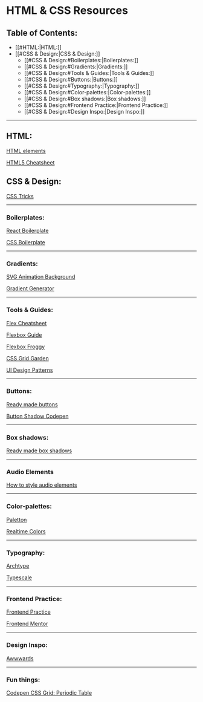 # HTML & CSS Resources

## Table of Contents:

- [[#HTML:|HTML:]]
- [[#CSS & Design:|CSS & Design:]]
	- [[#CSS & Design:#Boilerplates:|Boilerplates:]]
	- [[#CSS & Design:#Gradients:|Gradients:]]
	- [[#CSS & Design:#Tools & Guides:|Tools & Guides:]]
	- [[#CSS & Design:#Buttons:|Buttons:]]
	- [[#CSS & Design:#Typography:|Typography:]]
	- [[#CSS & Design:#Color-palettes:|Color-palettes:]]
	- [[#CSS & Design:#Box shadows:|Box shadows:]]
	- [[#CSS & Design:#Frontend Practice:|Frontend Practice:]]
	- [[#CSS & Design:#Design Inspo:|Design Inspo:]]


-------------------

## HTML:

[HTML elements](https://developer.mozilla.org/en-US/docs/Web/HTML/Element)

[HTML5 Cheatsheet](https://www.wpkube.com/html5-cheat-sheet/)


## CSS & Design:

[CSS Tricks](https://css-tricks.com/)

-------------------

### Boilerplates:

[React Boilerplate](https://github.com/react-boilerplate/react-boilerplate)

[CSS Boilerplate](https://github.com/h5bp/html5-boilerplate/blob/main/dist/css/normalize.css#L40)

-------------------

### Gradients:

[SVG Animation Background](https://codepen.io/thanks2music/pen/VmJjaG)

[Gradient Generator](https://cssgradient.io/)


-------------------

### Tools & Guides:

[Flex Cheatsheet](https://yoksel.github.io/flex-cheatsheet/#section-display)

[Flexbox Guide](https://css-tricks.com/snippets/css/a-guide-to-flexbox/)

[Flexbox Froggy](https://flexboxfroggy.com/)

[CSS Grid Garden](https://cssgridgarden.com/)

[UI Design Patterns ](https://ui-patterns.com/patterns)


-------------------

### Buttons:

[Ready made buttons](https://getcssscan.com/css-buttons-examples)

[Button Shadow Codepen](https://codepen.io/seme332/pen/reJOwo)


-------------------

### Box shadows:

[Ready made box shadows](https://getcssscan.com/css-box-shadow-examples)


-------------------

### Audio Elements

[How to style audio elements](https://blog.shahednasser.com/how-to-style-an-audio-element/)

-------------------

### Color-palettes:

[Paletton](https://paletton.com/#uid=4001p0k6J957ggZ73dr8S6jcu5P)

[Realtime Colors](https://realtimecolors.com/?colors=000000-ffffff-8fb4ff-ebf1ff-ff8f94)


-------------------


### Typography:

[Archtype](https://archetypeapp.com/#)

[Typescale](https://typescale.com/)


-------------------


### Frontend Practice:

[Frontend Practice](https://www.frontendpractice.com/)

[Frontend Mentor](https://www.frontendmentor.io/)


-------------------


### Design Inspo:

[Awwwards](https://www.awwwards.com/)


-------------------

### Fun things:

[Codepen CSS Grid: Periodic Table](https://codepen.io/oliviale/pen/ZmvPPd)



